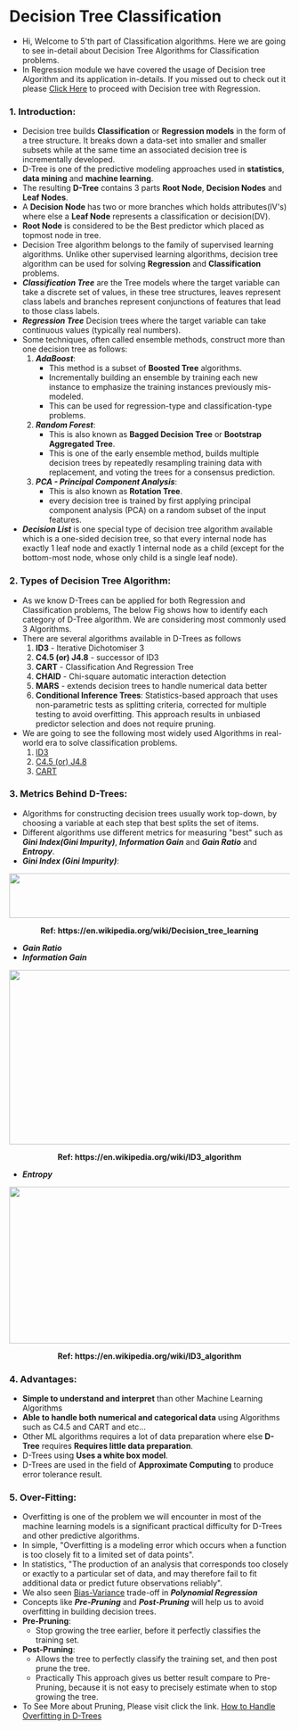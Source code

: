 # Decision Tree Classification

- Hi, Welcome to 5'th part of Classification algorithms. Here we are going to see in-detail about Decision Tree Algorithms for Classification problems.
- In Regression module we have covered the usage of Decision tree Algorithm and its application in-details. If you missed out to check out it please [Click Here](https://github.com/ManikandanJeyabal/Machine-Learning-101/tree/DTrees/Python%20%2B%20Machine%20Learning%20%2B%20Deep%20Learning/Machine%20Learning%20The%20Complete%20Reference/3-Regression%20Models/Decision%20Trees#decision-tree-regression) to proceed with Decision tree with Regression. 

### 1. Introduction:
- Decision tree builds **Classification** or **Regression models** in the form of a tree structure. It breaks down a data-set into smaller and smaller subsets while at the same time an associated decision tree is incrementally developed.
- D-Tree is one of the predictive modeling approaches used in **statistics**, **data mining** and **machine learning**.
- The resulting **D-Tree** contains 3 parts **Root Node**, **Decision Nodes** and **Leaf Nodes**. 
- A **Decision Node** has two or more branches which holds attributes(IV's) where else a **Leaf Node** represents a classification or decision(DV).
- **Root Node** is considered to be the Best predictor which placed as topmost node in tree.
- Decision Tree algorithm belongs to the family of supervised learning algorithms. Unlike other supervised learning algorithms, decision tree algorithm can be used for solving **Regression** and **Classification** problems.
- ***Classification Tree*** are the Tree models where the target variable can take a discrete set of values, in these tree structures, leaves represent class labels and branches represent conjunctions of features that lead to those class labels.
- ***Regression Tree*** Decision trees where the target variable can take continuous values (typically real numbers).
- Some techniques, often called ensemble methods, construct more than one decision tree as follows:
	1. ***AdaBoost***:
		- This method is a subset of **Boosted Tree** algorithms.
		- Incrementally building an ensemble by training each new instance to emphasize the training instances previously mis-modeled.
		- This can be used for regression-type and classification-type problems.
	2. ***Random Forest***:
		- This is also known as **Bagged Decision Tree** or **Bootstrap Aggregated Tree**.
		- This is one of the early ensemble method, builds multiple decision trees by repeatedly resampling training data with replacement, and voting the trees for a consensus prediction.
	3. ***PCA - Principal Component Analysis***:
		-  This is also known as **Rotation Tree**.
		-  every decision tree is trained by first applying principal component analysis (PCA) on a random subset of the input features.
- ***Decision List*** is one special type of decision tree algorithm available which is a one-sided decision tree, so that every internal node has exactly 1 leaf node and exactly 1 internal node as a child (except for the bottom-most node, whose only child is a single leaf node).

### 2. Types of Decision Tree Algorithm:
- As we know D-Trees can be applied for both Regression and Classification problems, The below Fig shows how to identify each category of D-Tree algorithm. We are considering most commonly used 3 Algorithms.
- There are several algorithms available in D-Trees as follows
	1. **ID3** - Iterative Dichotomiser 3
	2. **C4.5 (or) J4.8** - successor of ID3
	3. **CART** - Classification And Regression Tree
	4. **CHAID** - Chi-square automatic interaction detection
	5. **MARS** - extends decision trees to handle numerical data better
	6. **Conditional Inference Trees**: Statistics-based approach that uses non-parametric tests as splitting criteria, corrected for multiple testing to avoid overfitting. This approach results in unbiased predictor selection and does not require pruning.
- We are going to see the following most widely used Algorithms in real-world era to solve classification problems.
	1. [ID3](https://github.com/ManikandanJeyabal/Machine-Learning-101/blob/DTrees/Python%20%2B%20Machine%20Learning%20%2B%20Deep%20Learning/Machine%20Learning%20The%20Complete%20Reference/4-Classification%20Models/Decision%20Trees/ReadMe-ID3.md#id3---iterative-dichotomizer-3)
	2. [C4.5 (or) J4.8](https://github.com/ManikandanJeyabal/Machine-Learning-101/blob/DTrees/Python%20%2B%20Machine%20Learning%20%2B%20Deep%20Learning/Machine%20Learning%20The%20Complete%20Reference/4-Classification%20Models/Decision%20Trees/ReadMe-C45.md#c-45-improved-version-of-id3)
	3. [CART](https://github.com/ManikandanJeyabal/Machine-Learning-101/blob/DTrees/Python%20%2B%20Machine%20Learning%20%2B%20Deep%20Learning/Machine%20Learning%20The%20Complete%20Reference/4-Classification%20Models/Decision%20Trees/ReadMe-CART.md#cart---classification-and-regression-tree)

### 3. Metrics Behind D-Trees:
- Algorithms for constructing decision trees usually work top-down, by choosing a variable at each step that best splits the set of items.
- Different algorithms use different metrics for measuring "best" such as ***Gini Index(Gini Impurity)***, ***Information Gain*** and ***Gain Ratio*** and ***Entropy***.
- ***Gini Index (Gini Impurity)***:

<p align="center">
  <img width="652" height="80" src="https://github.com/ManikandanJeyabal/Machine-Learning-101/blob/DTrees/Python%20+%20Machine%20Learning%20+%20Deep%20Learning/Machine%20Learning%20The%20Complete%20Reference/4-Classification%20Models/Decision%20Trees/References/CART-Gini%20Coeff.JPG?raw=true">
</p>
<p align="center">
	<b> Ref: https://en.wikipedia.org/wiki/Decision_tree_learning </b>
</p>      

- ***Gain Ratio***      
- ***Information Gain***      

<p align="center">
  <img width="1361" height="313" src="https://github.com/ManikandanJeyabal/Machine-Learning-101/blob/DTrees/Python%20+%20Machine%20Learning%20+%20Deep%20Learning/Machine%20Learning%20The%20Complete%20Reference/4-Classification%20Models/Decision%20Trees/References/ID3-Information%20Gain.JPG?raw=true">
</p>
<p align="center">
	<b> Ref: https://en.wikipedia.org/wiki/ID3_algorithm </b>
</p>   

- ***Entropy***   

<p align="center">
  <img width="1374" height="281" src="https://github.com/ManikandanJeyabal/Machine-Learning-101/blob/DTrees/Python%20+%20Machine%20Learning%20+%20Deep%20Learning/Machine%20Learning%20The%20Complete%20Reference/4-Classification%20Models/Decision%20Trees/References/ID3-Entropy.JPG?raw=true">
</p>
<p align="center">
	<b> Ref: https://en.wikipedia.org/wiki/ID3_algorithm </b>
</p>


### 4. Advantages:
- **Simple to understand and interpret** than other Machine Learning Algorithms
- **Able to handle both numerical and categorical data** using Algorithms such as C4.5 and CART and etc...
- Other ML algorithms requires a lot of data preparation where else **D-Tree** requires **Requires little data preparation**.
- D-Trees using **Uses a white box model**.
- D-Trees are used in the field of **Approximate Computing** to produce error tolerance result.


### 5. Over-Fitting:
- Overfitting is one of the problem we will encounter in most of the machine learning models is a significant practical difficulty for D-Trees and other predictive algorithms.
- In simple, "Overfitting is a modeling error which occurs when a function is too closely fit to a limited set of data points".
- In statistics, "The production of an analysis that corresponds too closely or exactly to a particular set of data, and may therefore fail to fit additional data or predict future observations reliably".
- We also seen [Bias-Variance](https://github.com/ManikandanJeyabal/Machine-Learning-101/tree/master/Python%20%2B%20Machine%20Learning%20%2B%20Deep%20Learning/Machine%20Learning%20The%20Complete%20Reference/3-Regression%20Models/Polynomial%20Regression#2-bias-variance-trade-off) trade-off in ***Polynomial Regression***
- Concepts like ***Pre-Pruning*** and ***Post-Pruning*** will help us to avoid overfitting in building decision trees.
- **Pre-Pruning**:
	- Stop growing the tree earlier, before it perfectly classifies the training set.
- **Post-Pruning**:
	- Allows the tree to perfectly classify the training set, and then post prune the tree.
	- Practically This approach gives us better result compare to Pre-Pruning, because it is not easy to precisely estimate when to stop growing the tree. 
- To See More about Pruning, Please visit click the link. [How to Handle Overfitting in D-Trees](http://www.saedsayad.com/decision_tree_overfitting.htm)